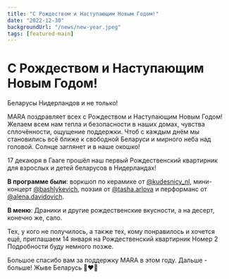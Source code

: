 ```yaml
---
title: "С Рождеством и Наступающим Новым Годом!"
date: "2022-12-30"
backgroundUrl: "/news/new-year.jpeg"
tags: [featured-main]
---
```


# С Рождеством и Наступающим Новым Годом!

Беларусы Нидерландов и не только!

MARA поздравляет всех с Рождеством и Наступающим Новым Годом! Желаем всем нам тепла и безопасности в наших домах,
чувства сплочённости, ощущение поддержки. Чтоб с каждым днём мы становились всё ближе к свободной Беларуси
и мирного неба над головой. Солнце заглянет и в наше окошко!

17 декаюря в Гааге прошёл наш первый Рождественский квартирник для взрослых и детей беларусов в Нидерландах!

**В программе были**: воркшоп по керамике от [@kudesnicy_nl](https://www.instagram.com/kudesnicy_nl/),
мини-концерт [@bashlykevich](https://www.instagram.com/bashlykevich/), 
поэзия от [@tasha.arlova](https://www.instagram.com/tasha.arlova/) и перформанс от
[@alena.davidovich](https://www.instagram.com/alena.davidovich/).

**В меню**: Драники и другие рождественские вкусности, а на десерт, конечно же, сало.

Тех, у кого не получилось, а также тех, кому понравилось и хочется ещё, приглашаем 14 января на Рождественский квартирник Номер 2
Подробности буду немного позже.

Большое спасибо вам за поддержку MARA в этом году. Дальше - больше! Жыве Беларусь 🤍❤️🤍
